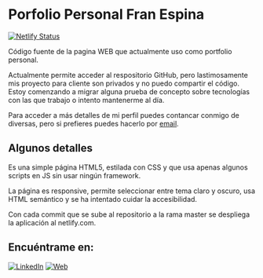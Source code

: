 # Porfolio Personal Fran Espina
[![Netlify Status](https://api.netlify.com/api/v1/badges/7604e853-3fd1-4451-a75c-29e9d9d1f679/deploy-status)](https://app.netlify.com/sites/fjespina/deploys)

Código fuente de la pagina WEB que actualmente uso como portfolio personal.

Actualmente permite acceder al respositorio GitHub, pero lastimosamente mis proyecto para cliente son privados y no puedo compartir el código. Estoy comenzando a migrar alguna prueba de concepto sobre tecnologías con las que trabajo o intento mantenerme al día.

Para acceder a más detalles de mi perfil puedes contancar conmigo de diversas, pero si prefieres puedes hacerlo por [email](francisco.espina.aragon@gmail.com).

## Algunos detalles
Es una simple página HTML5, estilada con CSS y que usa apenas algunos scripts en JS sin usar ningún framework.

La página es responsive, permite seleccionar entre tema claro y oscuro, usa HTML semántico y se ha intentado cuidar la accesibilidad.

Con cada commit que se sube al repositorio a la rama master se despliega la aplicación al netlify.com.

## Encuéntrame en:

[![LinkedIn](https://img.shields.io/badge/LinkedIn-Fran_Espina-0077B5?style=for-the-badge&logo=linkedin&logoColor=white&labelColor=101010)](https://www.linkedin.com/in/fjespina)
[![Web](https://img.shields.io/badge/Web-FJESPINA.NETLIFY.APP-14a1f0?style=for-the-badge&logo=dev.to&logoColor=white&labelColor=101010)](https://fjespina.netlify.app)
